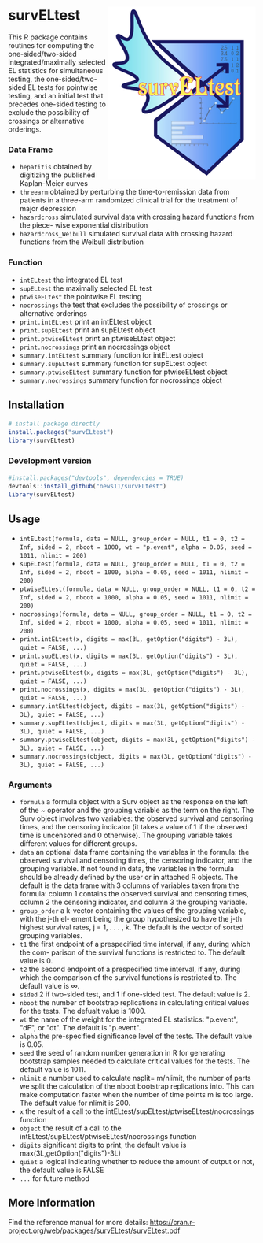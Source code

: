 # survELtest  <img src='man/figures/logo_new.png' align="right" width = "300" height="350" />
This R package contains routines for computing the one-sided/two-sided integrated/maximally selected EL statistics for simultaneous testing, the one-sided/two-sided EL tests for pointwise testing, and an initial test that precedes one-sided testing to exclude the possibility of crossings or alternative orderings.
### Data Frame
- `hepatitis` obtained by digitizing the published Kaplan-Meier curves
- `threearm` obtained by perturbing the time-to-remission data from patients in a three-arm randomized clinical trial for	 			the treatment of major depression
- `hazardcross` simulated survival data with crossing hazard functions from the piece- wise exponential distribution
- `hazardcross_Weibull` simulated survival data with crossing hazard functions from the Weibull distribution
### Function
- `intELtest` the integrated EL test
- `supELtest` the maximally selected EL test
- `ptwiseELtest` the pointwise EL testing
- `nocrossings` the test that excludes the possibility of crossings or alternative orderings
- `print.intELtest` print an intELtest object
- `print.supELtest` print an supELtest object
- `print.ptwiseELtest` print an ptwiseELtest object
- `print.nocrossings` print an nocrossings object
- `summary.intELtest` summary function for intELtest object
- `summary.supELtest` summary function for supELtest object
- `summary.ptwiseELtest` summary function for ptwiseELtest object
- `summary.nocrossings` summary function for nocrossings object
## Installation
``` r
# install package directly 
install.packages("survELtest")
library(survELtest)
```
### Development version
``` r
#install.packages("devtools", dependencies = TRUE)
devtools::install_github("news11/survELtest")
library(survELtest)
```
## Usage
- `intELtest(formula, data = NULL, group_order = NULL, t1 = 0, t2 = Inf, sided = 2, nboot = 1000, wt = "p.event", alpha = 0.05, seed = 1011, nlimit = 200)`
- `supELtest(formula, data = NULL, group_order = NULL, t1 = 0, t2 = Inf, sided = 2, nboot = 1000, alpha = 0.05, seed = 1011, nlimit = 200)`
- `ptwiseELtest(formula, data = NULL, group_order = NULL, t1 = 0, t2 = Inf, sided = 2, nboot = 1000, alpha = 0.05, seed = 1011, nlimit = 200)`
- `nocrossings(formula, data = NULL, group_order = NULL, t1 = 0, t2 = Inf, sided = 2, nboot = 1000, alpha = 0.05, seed = 1011, nlimit = 200)`
- `print.intELtest(x, digits = max(3L, getOption("digits") - 3L), quiet = FALSE, ...)`
- `print.supELtest(x, digits = max(3L, getOption("digits") - 3L), quiet = FALSE, ...)`
- `print.ptwiseELtest(x, digits = max(3L, getOption("digits") - 3L), quiet = FALSE, ...)`
- `print.nocrossings(x, digits = max(3L, getOption("digits") - 3L), quiet = FALSE, ...)`
- `summary.intELtest(object, digits = max(3L, getOption("digits") - 3L), quiet = FALSE, ...)`
- `summary.supELtest(object, digits = max(3L, getOption("digits") - 3L), quiet = FALSE, ...)`
- `summary.ptwiseELtest(object, digits = max(3L, getOption("digits") - 3L), quiet = FALSE, ...)`
- `summary.nocrossings(object, digits = max(3L, getOption("digits") - 3L), quiet = FALSE, ...)`
### Arguments
- `formula` a formula object with a Surv object as the response on the left of the ~ operator and the grouping variable as the term on the right. The Surv object involves two variables: the observed survival and censoring times, and the censoring indicator (it takes a value of 1 if the observed time is uncensored and 0 otherwise). The grouping variable takes different values for different groups.
- `data` an optional data frame containing the variables in the formula: the observed survival and censoring times, the censoring indicator, and the grouping variable. If not found in data, the variables in the formula should be already defined by the user or in attached R objects. The default is the data frame with 3 columns of variables taken from the formula: column 1 contains the observed survival and censoring times, column 2 the censoring indicator, and column 3 the grouping variable.
- `group_order` a k-vector containing the values of the grouping variable, with the j-th el- ement being the group hypothesized to have the j-th highest survival rates, j = 1, . . . , k. The default is the vector of sorted grouping variables.
- `t1` the first endpoint of a prespecified time interval, if any, during which the com- parison of the survival functions is restricted to. The default value is 0.
- `t2` the second endpoint of a prespecified time interval, if any, during which the comparison of the survival functions is restricted to. The default value is ∞.
- `sided` 2 if two-sided test, and 1 if one-sided test. The default value is 2.
- `nboot` the number of bootstrap replications in calculating critical values for the tests.
The defualt value is 1000.
- `wt` the name of the weight for the integrated EL statistics: "p.event", "dF", or
"dt". The default is "p.event".
- `alpha` the pre-specified significance level of the tests. The default value is 0.05.
- `seed` the seed of random number generation in R for generating bootstrap samples needed to calculate critical values for the tests. The default value is 1011.
- `nlimit` a number used to calculate nsplit= m/nlimit, the number of parts we split the calculation of the nboot bootstrap replications into. This can make computation faster when the number of time points m is too large. The default value for nlimit is 200.
- `x` the result of a call to the intELtest/supELtest/ptwiseELtest/nocrossings function
- `object` the result of a call to the intELtest/supELtest/ptwiseELtest/nocrossings function
- `digits` significant digits to print, the default value is max(3L,getOption("digits")-3L)
- `quiet` a logical indicating whether to reduce the amount of output or not, the default value is FALSE
- `...` for future method
## More Information
Find the reference manual for more details: https://cran.r-project.org/web/packages/survELtest/survELtest.pdf

